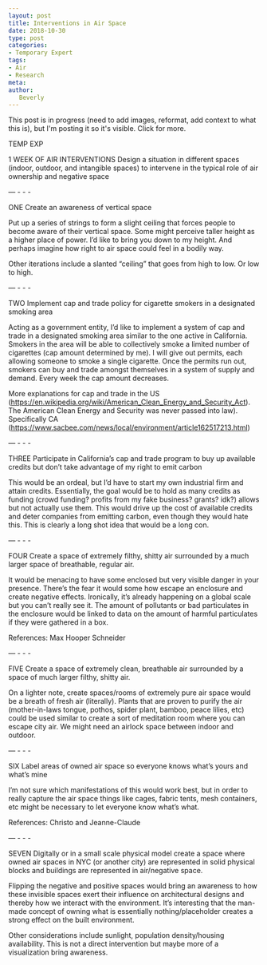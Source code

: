 ```yaml
---
layout: post
title: Interventions in Air Space
date: 2018-10-30
type: post
categories:
- Temporary Expert
tags:
- Air
- Research
meta:
author:
   Beverly
---
```


This post is in progress (need to add images, reformat, add context to what this is), but I'm posting it so it's visible. Click for more.

<!--more-->

 <!-- ![ideas]({{ site.baseurl }}/assets/temp-exp/air-systems-brainstorm.jpg) -->

 TEMP EXP

 1 WEEK OF AIR INTERVENTIONS
 Design a situation in different spaces (indoor, outdoor, and intangible spaces) to intervene in the typical role of air ownership and negative space

 — - - -

 ONE
 Create an awareness of vertical space

 Put up a series of strings to form a slight ceiling that forces people to become aware of their vertical space. Some might perceive taller height as a higher place of power. I’d like to bring you down to my height. And perhaps imagine how right to air space could feel in a bodily way.

 Other iterations include a slanted “ceiling” that goes from high to low. Or low to high.

 — - - -

 TWO
 Implement cap and trade policy for cigarette smokers in a designated smoking area

 Acting as a government entity, I’d like to implement a system of cap and trade in a designated smoking area similar to the one active in California. Smokers in the area will be able to collectively smoke a limited number of cigarettes (cap amount determined by me). I will give out permits, each allowing someone to smoke a single cigarette. Once the permits run out, smokers can buy and trade amongst themselves in a system of supply and demand. Every week the cap amount decreases.

 More explanations for cap and trade in the US (https://en.wikipedia.org/wiki/American_Clean_Energy_and_Security_Act). The American Clean Energy and Security was never passed into law). Specifically CA (https://www.sacbee.com/news/local/environment/article162517213.html)

 — - - -

 THREE
 Participate in California’s cap and trade program to buy up available credits but don’t take advantage of my right to emit carbon

 This would be an ordeal, but I’d have to start my own industrial firm and attain credits. Essentially, the goal would be to hold as many credits as funding (crowd funding? profits from my fake business? grants? idk?) allows but not actually use them. This would drive up the cost of available credits and deter companies from emitting carbon, even though they would hate this. This is clearly a long shot idea that would be a long con.

 — - - -

 FOUR
 Create a space of extremely filthy, shitty air surrounded by a much larger space of breathable, regular air.

 It would be menacing to have some enclosed but very visible danger in your presence. There’s the fear it would some how escape an enclosure and create negative effects. Ironically, it’s already happening on a global scale but you can’t really see it. The amount of pollutants or bad particulates in the enclosure would be linked to data on
 the amount of harmful particulates if they were gathered in a box.

 References: Max Hooper Schneider

 — - - -

 FIVE
 Create a space of extremely clean, breathable air surrounded by a space of much larger filthy, shitty air.

 On a lighter note, create spaces/rooms of extremely pure air space would be a breath of fresh air (literally). Plants that are proven to purify the air (mother-in-laws tongue, pothos, spider plant, bamboo, peace lilies, etc) could be used similar to create a sort of meditation room where you can escape city air. We might need an airlock space between indoor and outdoor.

 — - - -

 SIX
 Label areas of owned air space so everyone knows what’s yours and what’s mine

 I’m not sure which manifestations of this would work best, but in order to really capture the air space things like cages, fabric tents, mesh containers, etc might be necessary to let everyone know what’s what.

 References: Christo and Jeanne-Claude

 — - - -

 SEVEN
 Digitally or in a small scale physical model create a space where owned air spaces in NYC (or another city) are represented in solid physical blocks and buildings are represented in air/negative space.

 Flipping the negative and positive spaces would bring an awareness to how these invisible spaces exert their influence on architectural designs and thereby how we interact with the environment. It’s interesting that the man-made concept of owning what is essentially nothing/placeholder creates a strong effect on the built environment.

 Other considerations include sunlight, population density/housing availability. This is not a direct intervention but maybe more of a visualization bring awareness.
